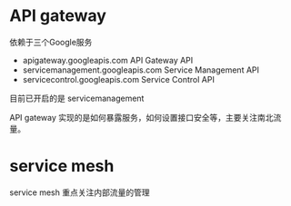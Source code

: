 # API gateway

依赖于三个Google服务

- apigateway.googleapis.com	        API Gateway API
- servicemanagement.googleapis.com  Service Management API
- servicecontrol.googleapis.com     Service Control API

目前已开启的是 servicemanagement

API gateway 实现的是如何暴露服务，如何设置接口安全等，主要关注南北流量。


# service mesh

service mesh 重点关注内部流量的管理
